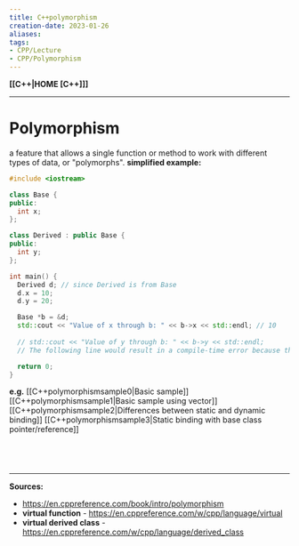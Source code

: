 ```yaml
---
title: C++polymorphism
creation-date: 2023-01-26
aliases:
tags:
- CPP/Lecture
- CPP/Polymorphism
---
```

**[[C++|HOME [C++]]]**

---
# Polymorphism
a feature that allows a single function or method to work with different types of data, or "polymorphs".
**simplified example:**
```cpp
#include <iostream>

class Base {
public:
  int x;
};

class Derived : public Base {
public:
  int y;
};

int main() {
  Derived d; // since Derived is from Base
  d.x = 10;
  d.y = 20;

  Base *b = &d;
  std::cout << "Value of x through b: " << b->x << std::endl; // 10
  
  // std::cout << "Value of y through b: " << b->y << std::endl;
  // The following line would result in a compile-time error because the member 'y' is not defined in the Base class.

  return 0;
}
```

**e.g.**
[[C++polymorphismsample0|Basic sample]]
[[C++polymorphismsample1|Basic sample using vector]]
[[C++polymorphismsample2|Differences between static and dynamic binding]]
[[C++polymorphismsample3|Static binding with base class pointer/reference]] 

<br>

# 
---
**Sources:**
- https://en.cppreference.com/book/intro/polymorphism
- **virtual function** - https://en.cppreference.com/w/cpp/language/virtual
- **virtual derived class** - https://en.cppreference.com/w/cpp/language/derived_class